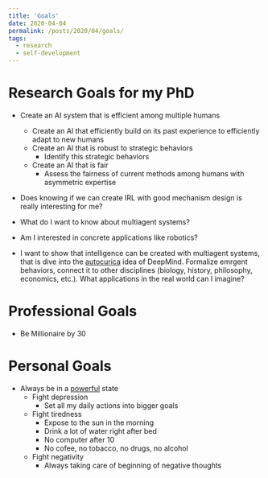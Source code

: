 ```yaml
---
title: 'Goals'
date: 2020-04-04
permalink: /posts/2020/04/goals/
tags:
  - research
  - self-development 
---
```


# Research Goals for my PhD

* Create an AI system that is efficient among multiple humans
    * Create an AI that efficiently build on its past experience to efficiently adapt to new humans
    * Create an AI that is robust to strategic behaviors
        * Identify this strategic behaviors
    * Create an AI that is fair
        * Assess the fairness of current methods among humans with asymmetric expertise

* Does knowing if we can create IRL with good mechanism design is really interesting for me?

* What do I want to know about multiagent systems?

* Am I interested in concrete applications like robotics?

* I want to show that intelligence can be created with multiagent systems, that is dive into the [autocurica](https://arxiv.org/abs/1903.00742) idea of DeepMind. Formalize
emrgent behaviors, connect it to other disciplines (biology, history, philosophy, economics, etc.). What applications in the real world can I imagine? 

# Professional Goals 

* Be Millionaire by 30

# Personal Goals

* Always be in a [powerful](https://doist.com/blog/high-energy-level/) state
    * Fight depression
        * Set all my daily actions into bigger goals
    * Fight tiredness 
        * Expose to the sun in the morning
        * Drink a lot of water right after bed
        * No computer after 10
        * No cofee, no tobacco, no drugs, no alcohol
    * Fight negativity
        * Always taking care of beginning of negative thoughts